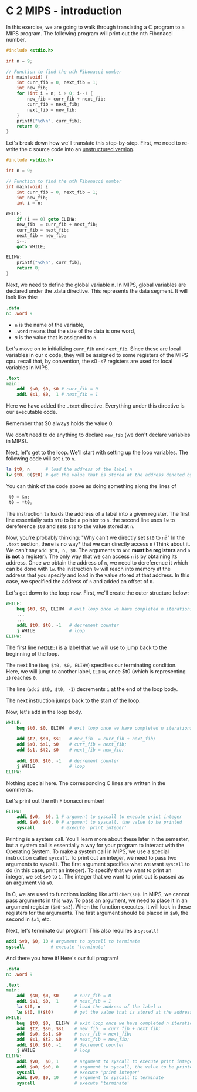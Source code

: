 

# C 2 MIPS - introduction

In this exercise, we are going to walk through translating a C program to a MIPS program. The following program will print out the nth Fibonacci number.

```c
#include <stdio.h>

int n = 9;

// Function to find the nth Fibonacci number
int main(void) {
    int curr_fib = 0, next_fib = 1;
    int new_fib;
    for (int i = n; i > 0; i--) {
        new_fib = curr_fib + next_fib;
        curr_fib = next_fib;
        next_fib = new_fib;
    }
    printf("%d\n", curr_fib);
    return 0;
}
```

Let's break down how we'll translate this step-by-step. First, we need to re-write the c source code into an [unstructured version](put_a_link_here). 

```c
#include <stdio.h>

int n = 9;

// Function to find the nth Fibonacci number
int main(void) {
    int curr_fib = 0, next_fib = 1;
    int new_fib;
    int i = n;

WHILE:
    if (i == 0) goto ELIHW:
    new_fib  = curr_fib + next_fib;
    curr_fib = next_fib;
    next_fib = new_fib;
    i--;
    goto WHILE;

ELIHW:
    printf("%d\n", curr_fib);
    return 0;
}
```

Next, we need to define the global variable n. In MIPS, global variables are declared under the .data directive. This represents the data segment. It will look like this:

```mips
.data
n: .word 9
```
- `n` is the name of the variable,
- `.word` means that the size of the data is one word,
- `9` is the value that is assigned to `n`.

Let's move on to initializing `curr_fib` and `next_fib`. Since these are local variables in our c code, they will be assigned to some registers of the MIPS cpu. recall that, by convention, the $s0-$s7 registers are used for local variables in MIPS.

```mips
.text
main:
    add  $s0, $0, $0 # curr_fib = 0
    addi $s1, $0,  1 # next_fib = 1
```
Here we have added the `.text` directive. Everything under this directive is our executable code.

Remember that $0 always holds the value 0.

We don't need to do anything to declare `new_fib` (we don't declare variables in MIPS).

Next, let's get to the loop. We'll start with setting up the loop variables. The following code will set `i` to `n`.

```mips
la $t0, n      # load the address of the label n
lw $t0, 0($t0) # get the value that is stored at the address denoted by the label n
```
You can think of the code above as doing something along the lines of

```c
 t0 = &n;
 t0 = *t0;
```

The instruction `la` loads the address of a label into a given register. The first line essentially sets `$t0` to be a pointer to `n`. the second line uses `lw` to dereference `$t0` and sets `$t0` to the value stored at `n`.

Now, you're probably thinking: "Why can't we directly set `$t0` to `n`?" In the `.text` section, there is no way* that we can directly access `n` (Think about it. We can't say `add $t0, n, $0`. The arguments to `and` **must be registers** and `n` **is not** a register). The only way that we can access `n` is by obtaining its address. Once we obtain the address of `n`, we need to dereference it which can be done with `lw`. the instruction `lw` will reach into memory at the address that you specify and load in the value stored at that address. In this case, we specified the address of `n` and added an offset of `0`.

Let's get down to the loop now. First, we'll create the outer structure below:

```mips
WHILE:
    beq $t0, $0, ELIHW  # exit loop once we have completed n iterations
    ...
    ...
    addi $t0, $t0, -1   # decrement counter
    j WHILE             # loop
ELIHW:
```

The first line (`WHILE:`) is a label that we will use to jump back to the beginning of the loop.

The next line (`beq $t0, $0, ELIHW`) specifies our terminating condition. Here, we will jump to another label, `ELIHW`, once $t0 (which is representing `i`) reaches `0`.

The line (`addi $t0, $t0, -1`) decrements `i` at the end of the loop body.

The next instruction jumps back to the start of the loop.

Now, let's add in the loop body.

```mips
WHILE:
    beq $t0, $0, ELIHW  # exit loop once we have completed n iterations
     
    add $t2, $s0, $s1   # new_fib  = curr_fib + next_fib;
    add $s0, $s1, $0    # curr_fib = next_fib;
    add $s1, $t2, $0    # next_fib = new_fib;
     
    addi $t0, $t0, -1   # decrement counter
    j WHILE             # loop
ELIHW:
```
Nothing special here. The corresponding C lines are written in the comments.

Let's print out the nth Fibonacci number!

```mips
ELIHW:
    addi $v0,  $0, 1 # argument to syscall to execute print integer
    addi $a0, $s0, 0 # argument to syscall, the value to be printed
    syscall          # execute 'print integer'
```

Printing is a system call. You'll learn more about these later in the semester, but a system call is essentially a way for your program to interact with the Operating System. To make a system call in MIPS, we use a special instruction called `syscall`. To print out an integer, we need to pass two arguments to `syscall`. The first argument specifies what we want `syscall` to do (in this case, print an integer). To specify that we want to print an integer, we set `$v0` to `1`. The integer that we want to print out is passed as an argument via `a0`.

In C, we are used to functions looking like `afficher(s0)`. In MIPS, we cannot pass arguments in this way. To pass an argument, we need to place it in an argument register (`$a0`-`$a3`). When the function executes, it will look in these registers for the arguments. The first argument should be placed in `$a0`, the second in `$a1`, etc.

Next, let's terminate our program! This also requires a `syscall`!

```mips
addi $v0, $0, 10 # argument to syscall to terminate
syscall          # execute 'terminate'
```
And there you have it! Here's our full program!

```mips
.data
n: .word 9

.text
main:
    add  $s0, $0, $0      # curr_fib = 0
    addi $s1, $0,  1      # next_fib = 1
    la $t0, n             # load the address of the label n
    lw $t0, 0($t0)        # get the value that is stored at the address denoted by the label n
WHILE:
    beq  $t0, $0,  ELIHW  # exit loop once we have completed n iterations     
    add  $t2, $s0, $s1    # new_fib  = curr_fib + next_fib;
    add  $s0, $s1, $0     # curr_fib = next_fib;
    add  $s1, $t2, $0     # next_fib = new_fib;     
    addi $t0, $t0, -1     # decrement counter
    j WHILE               # loop
ELIHW:
    addi $v0,  $0, 1      # argument to syscall to execute print integer
    addi $a0, $s0, 0      # argument to syscall, the value to be printed
    syscall               # execute 'print integer'
    addi $v0, $0, 10      # argument to syscall to terminate
    syscall               # execute 'terminate'
```

